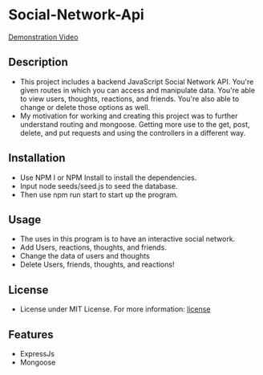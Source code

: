 # Social-Network-Api

[Demonstration Video](https://drive.google.com/file/d/12M68wacfyugAWwFunjOi9NDr8qdRu8jH/view?usp=sharing)

## Description
- This project includes a backend JavaScript Social Network API. You're given routes in which you can access and manipulate data. You're able to view users, thoughts, reactions, and friends. You're also able to change or delete those options as well.
- My motivation for working and creating this project was to further understand routing and mongoose. Getting more use to the get, post, delete, and put requests and using the controllers in a different way.

## Installation
- Use NPM I or NPM Install to install the dependencies.
- Input node seeds/seed.js to seed the database.
- Then use npm run start to start up the program.
  
## Usage 
- The uses in this program is to have an interactive social network.
- Add Users, reactions, thoughts, and friends.
- Change the data of users and thoughts
- Delete Users, friends, thoughts, and reactions!
  
## License
- License under MIT License. For more information: [license](https://opensource.org/license/MIT)
  
## Features
- ExpressJs
- Mongoose
